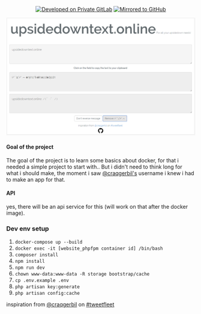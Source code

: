 <p align="center">
  <a href="https://about.gitlab.com/" target="_blank"><img src="https://img.shields.io/badge/Developed%20on-Private%20GitLab-red.svg?style=flat&maxAge=3600" alt="Developed on Private GitLab"></a>
  <a href="https://github.com/rohimma/upsidedowntext.online" target="_blank"><img src="https://img.shields.io/badge/Mirrored%20to-GitHub-lightgrey.svg?style=flat&maxAge=3600" alt="Mirrored to GitHub"></a>
</p>

<img src="https://raw.githubusercontent.com/rohimma/upsidedowntext.online/master/resources/assets/images/homepage.PNG" />

#### Goal of the project
The goal of the project is to learn some basics about docker, for that i needed a simple project to start with..
But i didn't need to think long for what i should make, the moment i saw <a href="https://tweetfleet.slack.com/messages/@craqgerbil" target="_blank">@craqgerbil's</a> username i knew i had to make an app for that.

#### API
yes, there will be an api service for this (will work on that after the docker image).

### Dev env setup
1. `docker-compose up --build`  
2. `docker exec -it [website_phpfpm container id] /bin/bash`
3. `composer install`
4. `npm install`
5. `npm run dev`
6. `chown www-data:www-data -R storage bootstrap/cache`
7. `cp .env.example .env`
8. `php artisan key:generate`
9. `php artisan config:cache`

inspiration from <a href="https://tweetfleet.slack.com/messages/@craqgerbil" target="_blank">@craqgerbil</a> on <a href="https://tweetfleet.slack.com/" target="_blank">#tweetfleet</a>